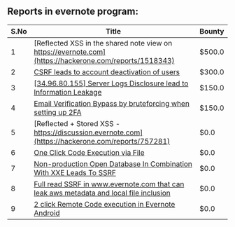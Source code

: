 ## Reports in evernote program:
| S.No | Title | Bounty |
| ---- | ----- | ------ |
| 1 | [Reflected XSS in the shared note view on https://evernote.com](https://hackerone.com/reports/1518343) | $500.0 |
| 2 | [CSRF leads to account deactivation of users](https://hackerone.com/reports/1121990) | $300.0 |
| 3 | [[34.96.80.155] Server Logs Disclosure lead to Information Leakage](https://hackerone.com/reports/1398270) | $150.0 |
| 4 | [Email Verification Bypass by bruteforcing when setting up 2FA](https://hackerone.com/reports/1394984) | $150.0 |
| 5 | [Reflected + Stored XSS - https://discussion.evernote.com](https://hackerone.com/reports/757281) | $0.0 |
| 6 | [One Click Code Execution via File](https://hackerone.com/reports/822609) | $0.0 |
| 7 | [Non-production Open Database In Combination With XXE Leads To SSRF](https://hackerone.com/reports/742808) | $0.0 |
| 8 | [Full read SSRF in www.evernote.com that can leak aws metadata and local file inclusion](https://hackerone.com/reports/1189367) | $0.0 |
| 9 | [2 click Remote Code execution in Evernote Android](https://hackerone.com/reports/1377748) | $0.0 |